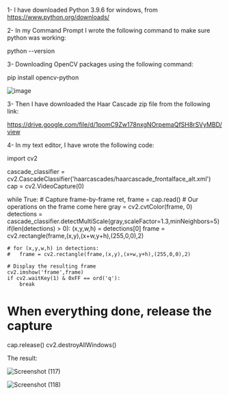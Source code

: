 1- I have downloaded Python 3.9.6 for windows, from https://www.python.org/downloads/

2- In my Command Prompt I wrote the following command to make sure python was working:

python --version 

3- Downloading OpenCV packages using the following command:

pip install opencv-python

![image](https://user-images.githubusercontent.com/85526390/128372318-fdf27c0f-4d25-4907-ab74-33f808660fe5.png)

3- Then I have downloaded the Haar Cascade zip file from the following link:

https://drive.google.com/file/d/1pomC9Zw178nxgNOrpemaQfSH8rSVyMBD/view

4- In my text editor, I have wrote the following code:

import cv2

cascade_classifier = cv2.CascadeClassifier('haarcascades/haarcascade_frontalface_alt.xml')
cap = cv2.VideoCapture(0)

while True:
    # Capture frame-by-frame
    ret, frame = cap.read()
    # Our operations on the frame come here
    gray = cv2.cvtColor(frame, 0)
    detections = cascade_classifier.detectMultiScale(gray,scaleFactor=1.3,minNeighbors=5)
    if(len(detections) > 0):
        (x,y,w,h) = detections[0]
        frame = cv2.rectangle(frame,(x,y),(x+w,y+h),(255,0,0),2)

    # for (x,y,w,h) in detections:
    # 	frame = cv2.rectangle(frame,(x,y),(x+w,y+h),(255,0,0),2)

    # Display the resulting frame
    cv2.imshow('frame',frame)
    if cv2.waitKey(1) & 0xFF == ord('q'):
        break

# When everything done, release the capture
cap.release()
cv2.destroyAllWindows()

The result:

![Screenshot (117)](https://user-images.githubusercontent.com/85526390/128439288-6ad7833f-c0a9-4b77-9baa-1af01fa6d767.png)

![Screenshot (118)](https://user-images.githubusercontent.com/85526390/128439316-23d409fa-2c9b-465b-8046-b84af0c432e8.png)











